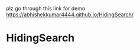 plz go through this link for demo  https://abhishekkumar4444.github.io/HidingSearch/

# HidingSearch
